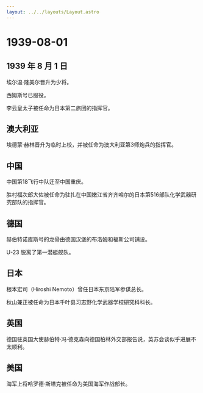 ```yaml
---
layout: ../../layouts/Layout.astro
---
```


# 1939-08-01

## 1939 年 8 月 1 日

埃尔温·隆美尔晋升为少将。

西姆斯号已服役。

李云皇太子被任命为日本第二旅团的指挥官。

## 澳大利亚

埃德蒙·赫林晋升为临时上校，并被任命为澳大利亚第3师炮兵的指挥官。

## 中国

中国第18飞行中队迁至中国重庆。

胜村福次郎大佐被任命为驻扎在中国嫩江省齐齐哈尔的日本第516部队化学武器研究部队的指挥官。

## 德国

赫伯特诺库斯号的龙骨由德国汉堡的布洛姆和福斯公司铺设。

U-23 脱离了第一潜艇舰队。

## 日本

根本宏司（Hiroshi Nemoto）曾任日本东京陆军参谋总长。

秋山兼正被任命为日本千叶县习志野化学武器学校研究科科长。

## 英国

德国驻英国大使赫伯特·冯·德克森向德国柏林外交部报告说，英苏会谈似乎进展不太顺利。

## 美国

海军上将哈罗德·斯塔克被任命为美国海军作战部长。